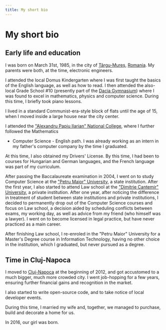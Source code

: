 ```yaml
---
title: My short bio
---
```


# My short bio

## Early life and education

I was born on March 31st, 1985, in the city of [Târgu-Mureș](https://en.wikipedia.org/wiki/T%C3%A2rgu_Mure%C8%99),
[Romania](https://en.wikipedia.org/wiki/Romania). My parents were both, at the time, electronic engineers.

I attended the local Domus Kindergarten where I was first taught the basics of the English language, as well as how
to read. I then attended the also-local Grade School #10 (presently part of the
[Dacia Gymnasium](http://educatie.inmures.ro/despre-noi-gimnaziul-dacia-grpn16.html)) where I was found to excel in
mathematics, physics and computer science. During this time, I briefly took piano lessons.

I lived in a standard Communist-era-style block of flats until the age of 15, when I moved inside a large house near
the city center.

I attended the ["Alexandru Papiu Ilarian" National College](http://papiu.ro), where I further followed the Mathematics
- Computer Science - English path. I was already working as an intern in my father's computer company by the time I
graduated.

At this time, I also obtained my Drivers' License. By this time, I had been to courses for Hungarian and German
languages, and the French language was part of my curriculum.

After passing the Baccalaureate examination in 2004, I went on to study Computer Science at the
["Petru Maior" University](http://www.upm.ro/), a state institution. After the first year, I also started to attend
Law school at the ["Dimitrie Cantemir" University](http://www.cantemir.ro/), a private institution. After one year,
after noticing the difference in treatment of student between state institutions and private institutions, I decided
to permanently drop out of the Computer Science courses and focus on Law school, a decision aided by scheduling
conflicts between exams, my working day, as well as advice from my friend (who himself was a lawyer). I went on to
become licensed in legal practice, but have never practiced as a main career.

After finishing Law school, I re-enroled in the "Petru Maior" University for a Master's Degree course in Information
Technology, having no other choice in the institution, which I graduated, but never pursued as a degree.

## Time in Cluj-Napoca

I moved to [Cluj-Napoca](https://en.wikipedia.org/wiki/Cluj-Napoca) at the beginning of 2012, and got accustomed to a
much bigger, much more crowded city. I went job-hopping for a few years, ensuring further financial gains and
recognition in the market.

I also started to write open-source code, and to take notice of local developer events.

During this time, I married my wife and, together, we managed to purchase, build and decorate a home for us.

In 2016, our girl was born.